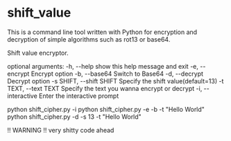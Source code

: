# shift_value

This is a command line tool written with Python for encryption and decryption of simple algorithms such as rot13 or base64. 

Shift value encryptor.

optional arguments:
  -h, --help            show this help message and exit
  -e, --encrypt         Encrypt option
  -b, --base64          Switch to Base64
  -d, --decrypt         Decrypt option
  -s SHIFT, --shift SHIFT
                        Specify the shift value(default=13)
  -t TEXT, --text TEXT  Specify the text you wanna encrypt or decrypt
  -i, --interactive     Enter the interactive prompt


python shift_cipher.py -i
python shift_cipher.py -e -b -t "Hello World"
python shift_cipher.py -d -s 13 -t "Hello World"

!! WARNING !! very shitty code ahead
